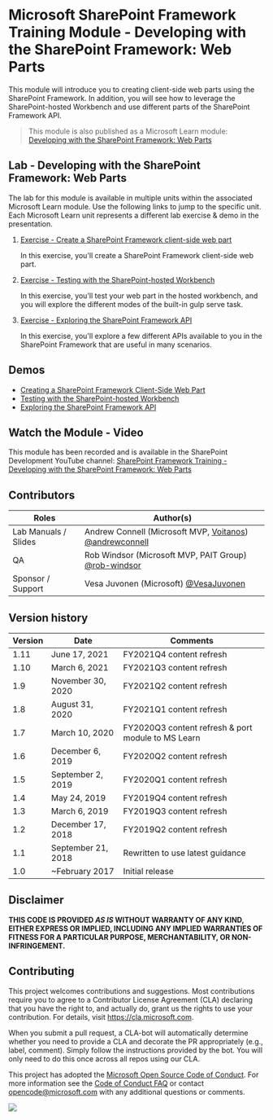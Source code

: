 # Microsoft SharePoint Framework Training Module - Developing with the SharePoint Framework: Web Parts

This module will introduce you to creating client-side web parts using the SharePoint Framework. In addition, you will see how to leverage the SharePoint-hosted Workbench and use different parts of the SharePoint Framework API.

> This module is also published as a Microsoft Learn module: [Developing with the SharePoint Framework: Web Parts](https://docs.microsoft.com/learn/modules/sharepoint-spfx-web-parts)

## Lab - Developing with the SharePoint Framework: Web Parts

The lab for this module is available in multiple units within the associated Microsoft Learn module. Use the following links to jump to the specific unit. Each Microsoft Learn unit represents a different lab exercise & demo in the presentation.

1. [Exercise - Create a SharePoint Framework client-side web part](https://docs.microsoft.com/learn/modules/sharepoint-spfx-web-parts/3-exercise-create-web-part)

    In this exercise, you'll create a SharePoint Framework client-side web part.

1. [Exercise - Testing with the SharePoint-hosted Workbench](https://docs.microsoft.com/learn/modules/sharepoint-spfx-web-parts/5-exercise-test-workbench)

    In this exercise, you'll test your web part in the hosted workbench, and you will explore the different modes of the built-in gulp serve task.

1. [Exercise - Exploring the SharePoint Framework API](https://docs.microsoft.com/learn/modules/sharepoint-spfx-web-parts/7-exercise-api)

    In this exercise, you'll explore a few different APIs available to you in the SharePoint Framework that are useful in many scenarios.

## Demos

- [Creating a SharePoint Framework Client-Side Web Part](./Demos/01-webpart)
- [Testing with the SharePoint-hosted Workbench](./Demos/02-testing)
- [Exploring the SharePoint Framework API](./Demos/03-spfxapi)

## Watch the Module - Video

This module has been recorded and is available in the SharePoint Development YouTube channel: [SharePoint Framework Training - Developing with the SharePoint Framework: Web Parts](https://www.youtube.com/watch?v=m1l_sgSwKek&list=PLR9nK3mnD-OV-RPXQ3Lco845qoEy7VJoc)

## Contributors

|        Roles         |                                                   Author(s)                                                    |
| -------------------- | -------------------------------------------------------------------------------------------------------------- |
| Lab Manuals / Slides | Andrew Connell (Microsoft MVP, [Voitanos](//github.com/voitanos)) [@andrewconnell](//github.com/andrewconnell) |
| QA                   | Rob Windsor (Microsoft MVP, PAIT Group) [@rob-windsor](//github.com/rob-windsor)                               |
| Sponsor / Support    | Vesa Juvonen (Microsoft) [@VesaJuvonen](//github.com/VesaJuvonen)                                              |

## Version history

| Version |        Date        |                      Comments                      |
| ------- | ------------------ | -------------------------------------------------- |
| 1.11    | June 17, 2021      | FY2021Q4 content refresh                           |
| 1.10    | March 6, 2021      | FY2021Q3 content refresh                           |
| 1.9     | November 30, 2020  | FY2021Q2 content refresh                           |
| 1.8     | August 31, 2020    | FY2021Q1 content refresh                           |
| 1.7     | March 10, 2020     | FY2020Q3 content refresh & port module to MS Learn |
| 1.6     | December 6, 2019   | FY2020Q2 content refresh                           |
| 1.5     | September 2, 2019  | FY2020Q1 content refresh                           |
| 1.4     | May 24, 2019       | FY2019Q4 content refresh                           |
| 1.3     | March 6, 2019      | FY2019Q3 content refresh                           |
| 1.2     | December 17, 2018  | FY2019Q2 content refresh                           |
| 1.1     | September 21, 2018 | Rewritten to use latest guidance                   |
| 1.0     | ~February 2017     | Initial release                                    |

## Disclaimer

**THIS CODE IS PROVIDED _AS IS_ WITHOUT WARRANTY OF ANY KIND, EITHER EXPRESS OR IMPLIED, INCLUDING ANY IMPLIED WARRANTIES OF FITNESS FOR A PARTICULAR PURPOSE, MERCHANTABILITY, OR NON-INFRINGEMENT.**

## Contributing

This project welcomes contributions and suggestions. Most contributions require you to agree to a
Contributor License Agreement (CLA) declaring that you have the right to, and actually do, grant us
the rights to use your contribution. For details, visit https://cla.microsoft.com.

When you submit a pull request, a CLA-bot will automatically determine whether you need to provide
a CLA and decorate the PR appropriately (e.g., label, comment). Simply follow the instructions
provided by the bot. You will only need to do this once across all repos using our CLA.

This project has adopted the [Microsoft Open Source Code of Conduct](https://opensource.microsoft.com/codeofconduct/).
For more information see the [Code of Conduct FAQ](https://opensource.microsoft.com/codeofconduct/faq/) or
contact [opencode@microsoft.com](mailto:opencode@microsoft.com) with any additional questions or comments.

<img src="https://telemetry.sharepointpnp.com/sp-dev-training-spfx-web-parts" />

